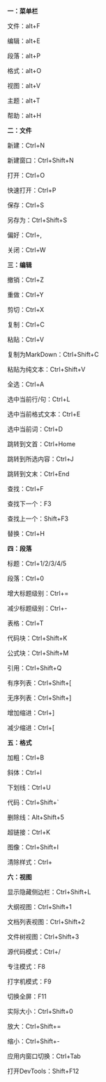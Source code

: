 **一：菜单栏**

文件：alt+F

编辑：alt+E

段落：alt+P

格式：alt+O

视图：alt+V

主题：alt+T

帮助：alt+H

**二：文件**

新建：Ctrl+N

新建窗口：Ctrl+Shift+N

打开：Ctrl+O

快速打开：Ctrl+P

保存：Ctrl+S

另存为：Ctrl+Shift+S

偏好：Ctrl+,

关闭：Ctrl+W

**三：编辑**

撤销：Ctrl+Z

重做：Ctrl+Y

剪切：Ctrl+X

复制：Ctrl+C

粘贴：Ctrl+V

复制为MarkDown：Ctrl+Shift+C

粘贴为纯文本：Ctrl+Shift+V

全选：Ctrl+A

选中当前行/句：Ctrl+L

选中当前格式文本：Ctrl+E

选中当前词：Ctrl+D

跳转到文首：Ctrl+Home

跳转到所选内容：Ctrl+J

跳转到文末：Ctrl+End

查找：Ctrl+F

查找下一个：F3

查找上一个：Shift+F3

替换：Ctrl+H

**四：段落**

标题：Ctrl+1/2/3/4/5

段落：Ctrl+0

增大标题级别：Ctrl+=

减少标题级别：Ctrl+-

表格：Ctrl+T

代码块：Ctrl+Shift+K

公式块：Ctrl+Shift+M

引用：Ctrl+Shift+Q

有序列表：Ctrl+Shift+[

无序列表：Ctrl+Shift+]

增加缩进：Ctrl+]

减少缩进：Ctrl+[

**五：格式**

加粗：Ctrl+B

斜体：Ctrl+I

下划线：Ctrl+U

代码：Ctrl+Shift+`

删除线：Alt+Shift+5

超链接：Ctrl+K

图像：Ctrl+Shift+I

清除样式：Ctrl+

**六：视图**

显示隐藏侧边栏：Ctrl+Shift+L

大纲视图：Ctrl+Shift+1

文档列表视图：Ctrl+Shift+2

文件树视图：Ctrl+Shift+3

源代码模式：Ctrl+/

专注模式：F8

打字机模式：F9

切换全屏：F11

实际大小：Ctrl+Shift+0

放大：Ctrl+Shift+=

缩小：Ctrl+Shift+-

应用内窗口切换：Ctrl+Tab

打开DevTools：Shift+F12